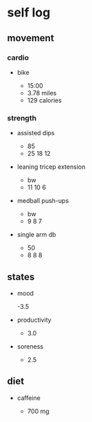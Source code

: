 # self log

## movement 

### cardio

- bike

    - 15:00
    - 3.78 miles
    - 129 calories

### strength 

- assisted dips

    - 85
    - 25 18 12 

- leaning tricep extension

    - bw
    - 11 10 6 

- medball push-ups

  - bw
  - 9 8 7

- single arm db

  - 50
  - 8 8 8 

## states

- mood

    -3.5

- productivity

    - 3.0

- soreness 

  - 2.5

## diet

- caffeine

    - 700 mg
